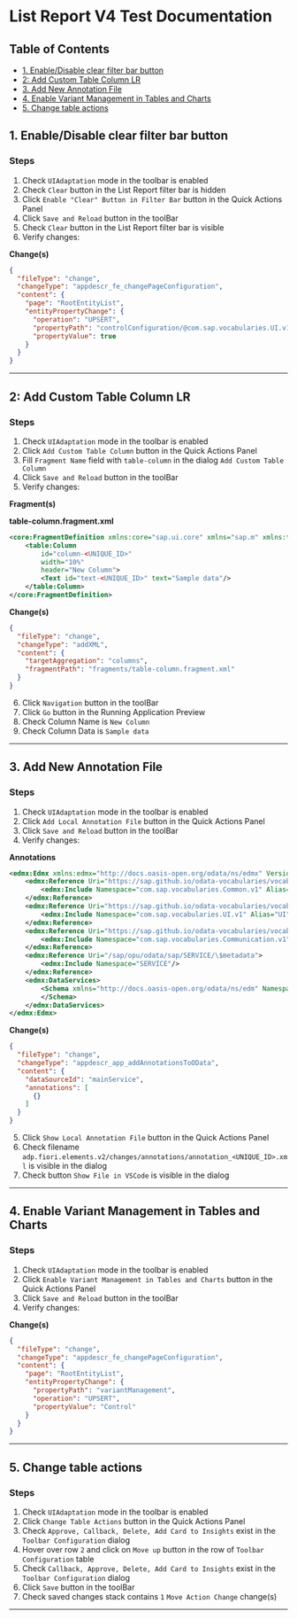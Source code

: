 # List Report V4 Test Documentation

## Table of Contents

- [1. Enable/Disable clear filter bar button](#1-enabledisable-clear-filter-bar-button)
- [2: Add Custom Table Column LR](#2-add-custom-table-column-lr)
- [3. Add New Annotation File](#3-add-new-annotation-file)
- [4. Enable Variant Management in Tables and Charts](#4-enable-variant-management-in-tables-and-charts)
- [5. Change table actions](#5-change-table-actions)

<a id="1-enabledisable-clear-filter-bar-button"></a>
## 1. Enable/Disable clear filter bar button

### Steps

1. Check `UIAdaptation` mode in the toolbar is enabled
2. Check `Clear` button in the List Report filter bar is hidden
3. Click `Enable "Clear" Button in Filter Bar` button in the Quick Actions Panel
4. Click `Save and Reload` button in the toolBar
5. Check `Clear` button in the List Report filter bar is visible
6. Verify changes:

**Change(s)**

```json
{
  "fileType": "change",
  "changeType": "appdescr_fe_changePageConfiguration",
  "content": {
    "page": "RootEntityList",
    "entityPropertyChange": {
      "operation": "UPSERT",
      "propertyPath": "controlConfiguration/@com.sap.vocabularies.UI.v1.SelectionFields/showClearButton",
      "propertyValue": true
    }
  }
}
```



---

<a id="2-add-custom-table-column-lr"></a>
## 2: Add Custom Table Column LR

### Steps

1. Check `UIAdaptation` mode in the toolbar is enabled
2. Click `Add Custom Table Column` button in the Quick Actions Panel
3. Fill `Fragment Name` field with `table-column` in the dialog `Add Custom Table Column`
4. Click `Save and Reload` button in the toolBar
5. Verify changes:

**Fragment(s)**

**table-column.fragment.xml**
```xml
<core:FragmentDefinition xmlns:core="sap.ui.core" xmlns="sap.m" xmlns:table="sap.ui.mdc.table">
    <table:Column
        id="column-<UNIQUE_ID>"
        width="10%"
        header="New Column">
        <Text id="text-<UNIQUE_ID>" text="Sample data"/>
    </table:Column>
</core:FragmentDefinition>
```

**Change(s)**

```json
{
  "fileType": "change",
  "changeType": "addXML",
  "content": {
    "targetAggregation": "columns",
    "fragmentPath": "fragments/table-column.fragment.xml"
  }
}
```


6. Click `Navigation` button in the toolBar
7. Click `Go` button in the Running Application Preview
8. Check Column Name is `New Column`
9. Check Column Data is `Sample data`

---

<a id="3-add-new-annotation-file"></a>
## 3. Add New Annotation File

### Steps

1. Check `UIAdaptation` mode in the toolbar is enabled
2. Click `Add Local Annotation File` button in the Quick Actions Panel
3. Click `Save and Reload` button in the toolBar
4. Verify changes:

**Annotations**
```xml
<edmx:Edmx xmlns:edmx="http://docs.oasis-open.org/odata/ns/edmx" Version="4.0">
    <edmx:Reference Uri="https://sap.github.io/odata-vocabularies/vocabularies/Common.xml">
        <edmx:Include Namespace="com.sap.vocabularies.Common.v1" Alias="Common"/>
    </edmx:Reference>
    <edmx:Reference Uri="https://sap.github.io/odata-vocabularies/vocabularies/UI.xml">
        <edmx:Include Namespace="com.sap.vocabularies.UI.v1" Alias="UI"/>
    </edmx:Reference>
    <edmx:Reference Uri="https://sap.github.io/odata-vocabularies/vocabularies/Communication.xml">
        <edmx:Include Namespace="com.sap.vocabularies.Communication.v1" Alias="Communication"/>
    </edmx:Reference>
    <edmx:Reference Uri="/sap/opu/odata/sap/SERVICE/\$metadata">
        <edmx:Include Namespace="SERVICE"/>
    </edmx:Reference>
    <edmx:DataServices>
        <Schema xmlns="http://docs.oasis-open.org/odata/ns/edm" Namespace="local_<UNIQUE_ID>">
        </Schema>
    </edmx:DataServices>
</edmx:Edmx>
```

**Change(s)**

```json
{
  "fileType": "change",
  "changeType": "appdescr_app_addAnnotationsToOData",
  "content": {
    "dataSourceId": "mainService",
    "annotations": [
      {}
    ]
  }
}
```


5. Click `Show Local Annotation File` button in the Quick Actions Panel
6. Check filename `adp.fiori.elements.v2/changes/annotations/annotation_<UNIQUE_ID>.xml` is visible in the dialog
7. Check button `Show File in VSCode` is visible in the dialog

---

<a id="4-enable-variant-management-in-tables-and-charts"></a>
## 4. Enable Variant Management in Tables and Charts

### Steps

1. Check `UIAdaptation` mode in the toolbar is enabled
2. Click `Enable Variant Management in Tables and Charts` button in the Quick Actions Panel
3. Click `Save and Reload` button in the toolBar
4. Verify changes:

**Change(s)**

```json
{
  "fileType": "change",
  "changeType": "appdescr_fe_changePageConfiguration",
  "content": {
    "page": "RootEntityList",
    "entityPropertyChange": {
      "propertyPath": "variantManagement",
      "operation": "UPSERT",
      "propertyValue": "Control"
    }
  }
}
```



---

<a id="5-change-table-actions"></a>
## 5. Change table actions

### Steps

1. Check `UIAdaptation` mode in the toolbar is enabled
2. Click `Change Table Actions` button in the Quick Actions Panel
3. Check `Approve, Callback, Delete, Add Card to Insights` exist in the `Toolbar Configuration` dialog
4. Hover over row `2` and click on `Move up` button in the row of `Toolbar Configuration` table
5. Check `Callback, Approve, Delete, Add Card to Insights` exist in the `Toolbar Configuration` dialog
6. Click `Save` button in the toolBar
7. Check saved changes stack contains `1` `Move Action Change` change(s)

---


